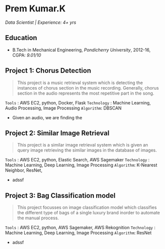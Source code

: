 # Prem Kumar.K
*Data Scientist | Experience: 4+ yrs* 

## Education
* B.Tech in Mechanical Engineering, *Pondicherry University*, 2012-16, CGPA: *9.01/10*


## Project 1: Chorus Detection
> This project is a music retrieval system which is detecting the instances of chorus section in the music recording. Generally, chorus section in the audio represents the most repetitive part in the song.

`Tools` : AWS EC2, python, Docker, Flask
`Technology` : Machine Learning, Audio Processing, Image Processing
`Algorithm`: DBSCAN

* Given an audio, we are finding the 


## Project 2: Similar Image Retrieval 
> This project is a similar image retrieval system which is given an query image retrieving the similar images in the database of images.

`Tools` : AWS EC2, python, Elastic Search, AWS Sagemaker
`Technology` : Machine Learning, Deep Learning, Image Processing
`Algorithm`: K-Nearest Neighbor, ResNet, 

* adssf

## Project 3: Bag Classification model 
> This project focusses on image classification model which classifies the different type of bags of a single luxury brand inorder to automate the manual process.

`Tools` : AWS EC2, python, AWS Sagemaker, AWS Rekognition
`Technology` : Machine Learning, Deep Learning, Image Processing
`Algorithm`: ResNet

* adssf
 
